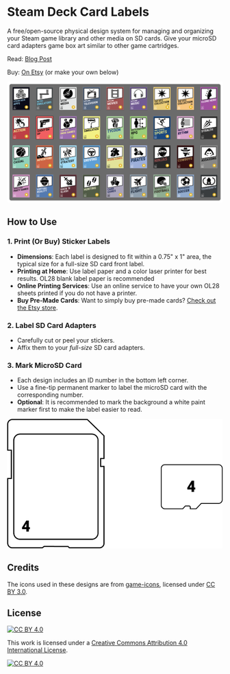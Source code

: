 # Steam Deck Card Labels

A free/open-source physical design system for managing and organizing your Steam game library and other media on SD cards. Give your microSD card adapters game box art similar to other game cartridges.

Read: [Blog Post](https://techsquidtv.com/blog/steam-deck-sd-card-labels/)

Buy: [On Etsy](https://www.etsy.com/listing/1671796721/steam-deck-microsd-card-game-boxes) (or make your own below)

![36 images for SD cards](.github/img/sd-card-preview.png)

## How to Use

### 1. Print (Or Buy) Sticker Labels

- **Dimensions**: Each label is designed to fit within a 0.75" x 1" area, the typical size for a full-size SD card front label.
- **Printing at Home**: Use label paper and a color laser printer for best results. OL28 blank label paper is recommended
- **Online Printing Services**: Use an online service to have your own OL28 sheets printed if you do not have a printer.
- **Buy Pre-Made Cards**: Want to simply buy pre-made cards? [Check out the Etsy store](https://www.etsy.com/listing/1671796721/steam-deck-microsd-card-game-boxes).

### 2. Label SD Card Adapters

- Carefully cut or peel your stickers.
- Affix them to your _full-size_ SD card adapters.

### 3. Mark MicroSD Card

- Each design includes an ID number in the bottom left corner.
- Use a fine-tip permanent marker to label the microSD card with the corresponding number.
- **Optional**: It is recommended to mark the background a white paint marker first to make the label easier to read.

![sd card label diagram](.github/img/microsd-label.png)

## Credits

The icons used in these designs are from [game-icons](https://github.com/game-icons/icons), licensed under [CC BY 3.0](https://creativecommons.org/licenses/by/3.0/).

## License

[![CC BY 4.0][cc-by-shield]][cc-by]

This work is licensed under a
[Creative Commons Attribution 4.0 International License][cc-by].

[![CC BY 4.0][cc-by-image]][cc-by]

[cc-by]: http://creativecommons.org/licenses/by/4.0/
[cc-by-image]: https://i.creativecommons.org/l/by/4.0/88x31.png
[cc-by-shield]: https://img.shields.io/badge/License-CC%20BY%204.0-lightgrey.svg